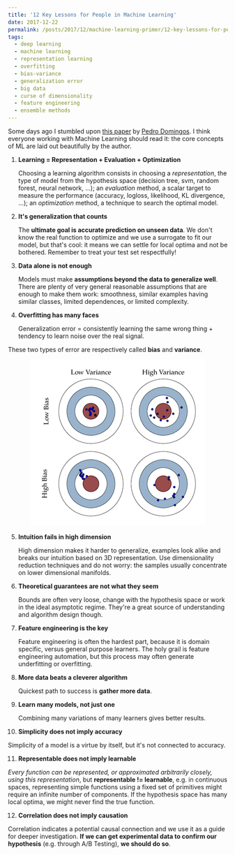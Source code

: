 ```yaml
---
title: '12 Key Lessons for People in Machine Learning'
date: 2017-12-22
permalink: /posts/2017/12/machine-learning-primer/12-key-lessons-for-people-in-machine-learning
tags:
  - deep learning
  - machine learning
  - representation learning
  - overfitting
  - bias-variance
  - generalization error
  - big data
  - curse of dimensionality
  - feature engineering
  - ensemble methods
---
```


Some days ago I stumbled upon [this paper](https://homes.cs.washington.edu/~pedrod/papers/cacm12.pdf) by [Pedro Domingos](https://homes.cs.washington.edu/~pedrod/). I think everyone working with Machine Learning should read it: the core concepts of ML are laid out beautifully by the author.

1. **Learning = Representation + Evaluation + Optimization**

   Choosing a learning algorithm consists in choosing a *representation*, the type of model from the hypothesis space (decision tree, svm, random forest, neural network, ...); an *evaluation* method, a scalar target to measure the performance (accuracy, logloss, likelihood, KL divergence, ...); an *optimization* method, a technique to search the optimal model.

2. **It's generalization that counts**

   The **ultimate goal is accurate prediction on unseen data**. We don't know the real function to optimize and we use a surrogate to fit our model, but that's cool: it means we can settle for local optima and not be bothered. Remember to treat your test set respectfully!

3. **Data alone is not enough**

   Models must make **assumptions beyond the data to generalize well**. There are plenty of very general reasonable assumptions that are enough to make them work: smoothness, similar examples having similar classes, limited dependences, or limited complexity.
   
4. **Overfitting has many faces**

   Generalization error = consistently learning the same wrong thing  +  tendency to learn noise over the real signal.

 These two types of error are respectively called **bias** and **variance**.
   
   <p align="center"><img src="../images/bias-variance.png"></p>

5. **Intuition fails in high dimension**

   High dimension makes it harder to generalize, examples look alike and breaks our intuition based on 3D representation. Use dimensionality reduction techniques and do not worry: the samples usually concentrate on lower dimensional manifolds.
   
6. **Theoretical guarantees are not what they seem**

   Bounds are often very loose, change with the hypothesis space or work in the ideal asymptotic regime. They're a great source of understanding and algorithm design though.

7. **Feature engineering is the key**

   Feature engineering is often the hardest part, because it is domain specific, versus general purpose learners. The holy grail is feature engineering automation, but this process may often generate underfitting or overfitting.
   
8. **More data beats a cleverer algorithm**

   Quickest path to success is **gather more data**.

9. **Learn many models, not just one**

   	Combining many variations of many learners gives better results.

10. **Simplicity does not imply accuracy**

   Simplicity of a model is a virtue by itself, but it's not connected to accuracy. 

11. **Representable does not imply learnable**

   *Every function can be represented, or approximated arbitrarily closely, using this representation*, but **representable != learnable**, e.g. in continuous spaces, representing simple functions using a fixed set of primitives might require an infinite number of components. If the hypothesis space has many local optima, we might never find the true function.

12. **Correlation does not imply causation**

   Correlation indicates a potential causal connection and we use it as a guide for deeper investigation. **If we can get experimental data to confirm our hypothesis** (e.g. through A/B Testing), **we should do so**.

